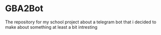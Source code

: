 # GBA2Bot
The repository for my school project about a telegram bot that i decided to make about something at least a bit intresting
